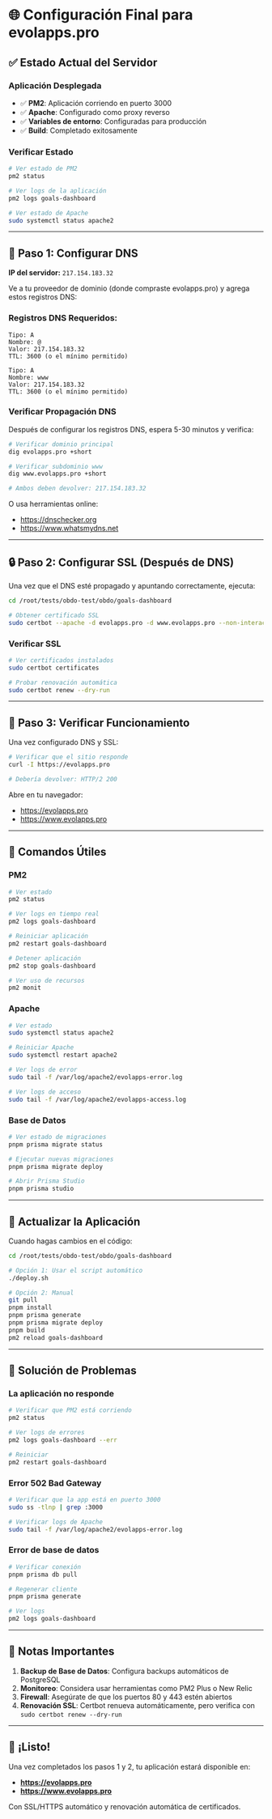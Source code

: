 # 🌐 Configuración Final para evolapps.pro

## ✅ Estado Actual del Servidor

### Aplicación Desplegada
- ✅ **PM2**: Aplicación corriendo en puerto 3000
- ✅ **Apache**: Configurado como proxy reverso
- ✅ **Variables de entorno**: Configuradas para producción
- ✅ **Build**: Completado exitosamente

### Verificar Estado
```bash
# Ver estado de PM2
pm2 status

# Ver logs de la aplicación
pm2 logs goals-dashboard

# Ver estado de Apache
sudo systemctl status apache2
```

---

## 📍 Paso 1: Configurar DNS

**IP del servidor:** `217.154.183.32`

Ve a tu proveedor de dominio (donde compraste evolapps.pro) y agrega estos registros DNS:

### Registros DNS Requeridos:

```
Tipo: A
Nombre: @
Valor: 217.154.183.32
TTL: 3600 (o el mínimo permitido)

Tipo: A
Nombre: www
Valor: 217.154.183.32
TTL: 3600 (o el mínimo permitido)
```

### Verificar Propagación DNS

Después de configurar los registros DNS, espera 5-30 minutos y verifica:

```bash
# Verificar dominio principal
dig evolapps.pro +short

# Verificar subdominio www
dig www.evolapps.pro +short

# Ambos deben devolver: 217.154.183.32
```

O usa herramientas online:
- https://dnschecker.org
- https://www.whatsmydns.net

---

## 🔒 Paso 2: Configurar SSL (Después de DNS)

Una vez que el DNS esté propagado y apuntando correctamente, ejecuta:

```bash
cd /root/tests/obdo-test/obdo/goals-dashboard

# Obtener certificado SSL
sudo certbot --apache -d evolapps.pro -d www.evolapps.pro --non-interactive --agree-tos --email admin@evolapps.pro --redirect
```

### Verificar SSL
```bash
# Ver certificados instalados
sudo certbot certificates

# Probar renovación automática
sudo certbot renew --dry-run
```

---

## 🎯 Paso 3: Verificar Funcionamiento

Una vez configurado DNS y SSL:

```bash
# Verificar que el sitio responde
curl -I https://evolapps.pro

# Debería devolver: HTTP/2 200
```

Abre en tu navegador:
- https://evolapps.pro
- https://www.evolapps.pro

---

## 🔧 Comandos Útiles

### PM2
```bash
# Ver estado
pm2 status

# Ver logs en tiempo real
pm2 logs goals-dashboard

# Reiniciar aplicación
pm2 restart goals-dashboard

# Detener aplicación
pm2 stop goals-dashboard

# Ver uso de recursos
pm2 monit
```

### Apache
```bash
# Ver estado
sudo systemctl status apache2

# Reiniciar Apache
sudo systemctl restart apache2

# Ver logs de error
sudo tail -f /var/log/apache2/evolapps-error.log

# Ver logs de acceso
sudo tail -f /var/log/apache2/evolapps-access.log
```

### Base de Datos
```bash
# Ver estado de migraciones
pnpm prisma migrate status

# Ejecutar nuevas migraciones
pnpm prisma migrate deploy

# Abrir Prisma Studio
pnpm prisma studio
```

---

## 🔄 Actualizar la Aplicación

Cuando hagas cambios en el código:

```bash
cd /root/tests/obdo-test/obdo/goals-dashboard

# Opción 1: Usar el script automático
./deploy.sh

# Opción 2: Manual
git pull
pnpm install
pnpm prisma generate
pnpm prisma migrate deploy
pnpm build
pm2 reload goals-dashboard
```

---

## 🐛 Solución de Problemas

### La aplicación no responde
```bash
# Verificar que PM2 está corriendo
pm2 status

# Ver logs de errores
pm2 logs goals-dashboard --err

# Reiniciar
pm2 restart goals-dashboard
```

### Error 502 Bad Gateway
```bash
# Verificar que la app está en puerto 3000
sudo ss -tlnp | grep :3000

# Verificar logs de Apache
sudo tail -f /var/log/apache2/evolapps-error.log
```

### Error de base de datos
```bash
# Verificar conexión
pnpm prisma db pull

# Regenerar cliente
pnpm prisma generate

# Ver logs
pm2 logs goals-dashboard
```

---

## 📝 Notas Importantes

1. **Backup de Base de Datos**: Configura backups automáticos de PostgreSQL
2. **Monitoreo**: Considera usar herramientas como PM2 Plus o New Relic
3. **Firewall**: Asegúrate de que los puertos 80 y 443 estén abiertos
4. **Renovación SSL**: Certbot renueva automáticamente, pero verifica con `sudo certbot renew --dry-run`

---

## 🎉 ¡Listo!

Una vez completados los pasos 1 y 2, tu aplicación estará disponible en:
- **https://evolapps.pro**
- **https://www.evolapps.pro**

Con SSL/HTTPS automático y renovación automática de certificados.
